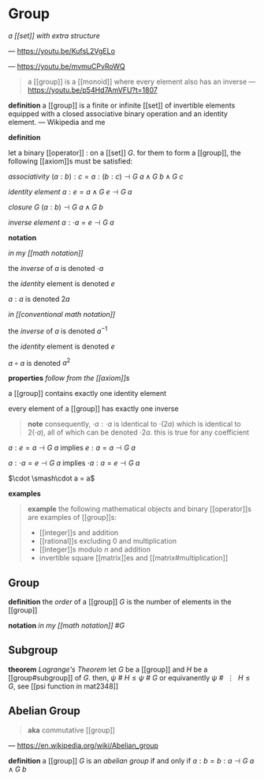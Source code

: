# Group

_a [[set]] with extra structure_

&mdash; <https://youtu.be/KufsL2VgELo>

&mdash; <https://youtu.be/mvmuCPvRoWQ>

> a [[group]] is a [[monoid]] where every element also has an inverse &mdash; <https://youtu.be/p54Hd7AmVFU?t=1807>

**definition** a [[group]] is a finite or infinite [[set]] of invertible elements equipped with a closed associative binary operation and an identity element. &mdash; Wikipedia and me

**definition**

let a binary [[operator]] $:$ on a [[set]] $G$. for them to form a [[group]], the following [[axiom]]s must be satisfied:

_associativity_ $(a : b) : c = a : (b : c) \dashv G\ a \land G\ b \land G\ c$

_identity element_ $a : e = a \land G\ e \dashv G\ a$

_closure_ $G\ (a : b) \dashv G\ a \land G\ b$

_inverse element_ $a : \cdot a = e \dashv G\ a$

**notation**

_in my [[math notation]]_

the _inverse_ of $a$ is denoted $\cdot a$

the _identity_ element is denoted $e$

$a : a$ is denoted $2a$

_in [[conventional math notation]]_

the _inverse_ of $a$ is denoted $a^{-1}$

the _identity_ element is denoted $e$

$a \circ a$ is denoted $a^2$

**properties** _follow from the [[axiom]]s_

a [[group]] contains exactly one identity element

every element of a [[group]] has exactly one inverse

> **note** consequently, $\cdot a : \cdot a$ is identical to $\cdot (2a)$ which is identical to $2 (\cdot a)$, all of which can be denoted $\cdot 2a$. this is true for any coefficient

$a : e = a \dashv G\ a$ implies $e : a = a \dashv G\ a$

$a : \cdot a = e \dashv G\ a$ implies $\cdot a : a = e \dashv G\ a$

$\cdot \smash\cdot a = a$

**examples**

> **example** the following mathematical objects and binary [[operator]]s are examples of [[group]]s:
>
> - [[integer]]s and addition
> - [[rational]]s excluding $0$ and multiplication
> - [[integer]]s modulo $n$ and addition
> - invertible square [[matrix]]es and [[matrix#multiplication]]

## Group

**definition** the _order_ of a [[group]] $G$ is the number of elements in the [[group]]

**notation** _in my [[math notation]]_ $\#G$

## Subgroup

**theorem** _Lagrange's Theorem_ let $G$ be a [[group]] and $H$ be a [[group#subgroup]] of $G$. then, $\psi\ \#\ H \le \psi\ \#\ G$ or equivanently $\psi\ \#\ \ \vdots\ \ H \le G$, see [[psi function in mat2348]]

## Abelian Group

> **aka** commutative [[group]]

&mdash; <https://en.wikipedia.org/wiki/Abelian_group>

**definition** a [[group]] $G$ is an _abelian group_ if and only if $a : b = b : a \dashv G\ a \land G\ b$
